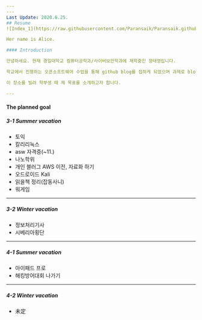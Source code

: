 ```yaml
---
---
Last Update: 2020.6.25.
## Resume
![Index_1](https://raw.githubusercontent.com/Paransaik/Paransaik.github.io/master/_images/Index_1.jpg)

Her name is Alice.

#### Introduction

안녕하세요. 현재 경일대학교 컴퓨터공학과/사이버보안학과에 재학중인 정태영입니다.

학교에서 진행하는 오픈소프트웨어 수업을 통해 github blog를 접하게 되었으며 과제로 blog를 꾸미게 되었습니다.

이 장소를 빌려 학부생 때 제 목표를 소개하고자 합니다.

---
```

#### The planned goal
##### 3-1 Summer vacation
 - 토익			
 - 칼리리눅스			
 - asw 자격증(~11.)			
 - 나노학위					
 - 개인 블러그 AWS 이전, 자료화 하기			
 - 오드로이드 Kali			
 - 읽을책 정리(잡동사니)			
 - 워게임			

---
##### 3-2 Winter vacation
 - 정보처리기사			
 - 시베리아횡단			

---
##### 4-1 Summer vacation
 - 아이패드 프로			
 - 해킹방어대회 나가기

---
##### 4-2 Winter vacation
 - 未定
